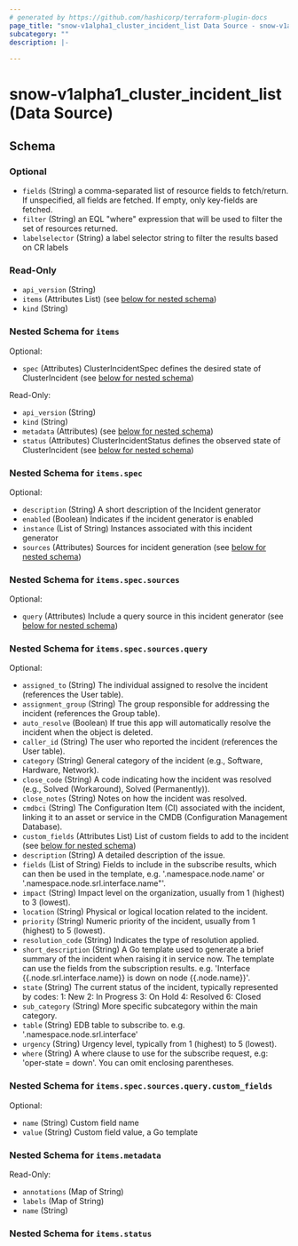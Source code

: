 ```yaml
---
# generated by https://github.com/hashicorp/terraform-plugin-docs
page_title: "snow-v1alpha1_cluster_incident_list Data Source - snow-v1alpha1"
subcategory: ""
description: |-
  
---
```


# snow-v1alpha1_cluster_incident_list (Data Source)





<!-- schema generated by tfplugindocs -->
## Schema

### Optional

- `fields` (String) a comma-separated list of resource fields to fetch/return.  If unspecified, all fields are fetched.  If empty, only key-fields are fetched.
- `filter` (String) an EQL "where" expression that will be used to filter the set of resources returned.
- `labelselector` (String) a label selector string to filter the results based on CR labels

### Read-Only

- `api_version` (String)
- `items` (Attributes List) (see [below for nested schema](#nestedatt--items))
- `kind` (String)

<a id="nestedatt--items"></a>
### Nested Schema for `items`

Optional:

- `spec` (Attributes) ClusterIncidentSpec defines the desired state of ClusterIncident (see [below for nested schema](#nestedatt--items--spec))

Read-Only:

- `api_version` (String)
- `kind` (String)
- `metadata` (Attributes) (see [below for nested schema](#nestedatt--items--metadata))
- `status` (Attributes) ClusterIncidentStatus defines the observed state of ClusterIncident (see [below for nested schema](#nestedatt--items--status))

<a id="nestedatt--items--spec"></a>
### Nested Schema for `items.spec`

Optional:

- `description` (String) A short description of the Incident generator
- `enabled` (Boolean) Indicates if the incident generator is enabled
- `instance` (List of String) Instances associated with this incident generator
- `sources` (Attributes) Sources for incident generation (see [below for nested schema](#nestedatt--items--spec--sources))

<a id="nestedatt--items--spec--sources"></a>
### Nested Schema for `items.spec.sources`

Optional:

- `query` (Attributes) Include a query source in this incident generator (see [below for nested schema](#nestedatt--items--spec--sources--query))

<a id="nestedatt--items--spec--sources--query"></a>
### Nested Schema for `items.spec.sources.query`

Optional:

- `assigned_to` (String) The individual assigned to resolve the incident (references the User table).
- `assignment_group` (String) The group responsible for addressing the incident (references the Group table).
- `auto_resolve` (Boolean) If true this app will automatically resolve the incident when the object is deleted.
- `caller_id` (String) The user who reported the incident (references the User table).
- `category` (String) General category of the incident (e.g., Software, Hardware, Network).
- `close_code` (String) A code indicating how the incident was resolved (e.g., Solved (Workaround), Solved (Permanently)).
- `close_notes` (String) Notes on how the incident was resolved.
- `cmdbci` (String) The Configuration Item (CI) associated with the incident,
linking it to an asset or service in the CMDB (Configuration Management Database).
- `custom_fields` (Attributes List) List of custom fields to add to the incident (see [below for nested schema](#nestedatt--items--spec--sources--query--custom_fields))
- `description` (String) A detailed description of the issue.
- `fields` (List of String) Fields to include in the subscribe results, which can then be used in the template,
e.g. '.namespace.node.name' or '.namespace.node.srl.interface.name"'.
- `impact` (String) Impact level on the organization, usually from 1 (highest) to 3 (lowest).
- `location` (String) Physical or logical location related to the incident.
- `priority` (String) Numeric priority of the incident, usually from 1 (highest) to 5 (lowest).
- `resolution_code` (String) Indicates the type of resolution applied.
- `short_description` (String) A Go template used to generate a brief summary of the incident
when raising it in service now.
The template can use the fields from the subscription results.
e.g. 'Interface {{.node.srl.interface.name}} is down on node {{.node.name}}'.
- `state` (String) The current status of the incident, typically represented by codes:
  1: New
  2: In Progress
  3: On Hold
  4: Resolved
  6: Closed
- `sub_category` (String) More specific subcategory within the main category.
- `table` (String) EDB table to subscribe to. e.g. '.namespace.node.srl.interface'
- `urgency` (String) Urgency level, typically from 1 (highest) to 5 (lowest).
- `where` (String) A where clause to use for the subscribe request, e.g: 'oper-state = down'. You can omit enclosing parentheses.

<a id="nestedatt--items--spec--sources--query--custom_fields"></a>
### Nested Schema for `items.spec.sources.query.custom_fields`

Optional:

- `name` (String) Custom field name
- `value` (String) Custom field value, a Go template





<a id="nestedatt--items--metadata"></a>
### Nested Schema for `items.metadata`

Read-Only:

- `annotations` (Map of String)
- `labels` (Map of String)
- `name` (String)


<a id="nestedatt--items--status"></a>
### Nested Schema for `items.status`
